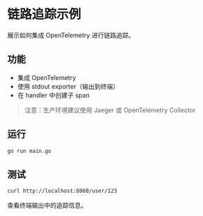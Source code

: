 # 链路追踪示例

展示如何集成 OpenTelemetry 进行链路追踪。

## 功能

- 集成 OpenTelemetry
- 使用 stdout exporter（输出到终端）
- 在 handler 中创建子 span

> 注意：生产环境建议使用 Jaeger 或 OpenTelemetry Collector

## 运行

```bash
go run main.go
```

## 测试

```bash
curl http://localhost:8080/user/123
```

查看终端输出中的追踪信息。
